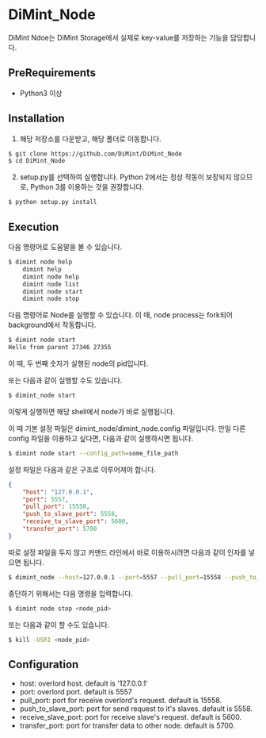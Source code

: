 # DiMint_Node
DiMint Ndoe는 DiMint Storage에서 실제로 key-value를 저장하는 기능을 담당합니다.
## PreRequirements
* Python3 이상
## Installation
1. 해당 저장소를 다운받고, 해당 폴더로 이동합니다.
```bash
$ git clone https://github.com/DiMint/DiMint_Node
$ cd DiMint_Node
```
2. setup.py를 선택하여 실행합니다. Python 2에서는 정상 작동이 보장되지 않으므로, Python 3를 이용하는 것을 권장합니다.
```bash
$ python setup.py install
```
## Execution
다음 명령어로 도움말을 볼 수 있습니다.
```bash
$ dimint node help
    dimint help
    dimint node help
    dimint node list
    dimint node start
    dimint node stop
```
다음 명령어로 Node를 실행할 수 있습니다. 이 때, node process는 fork되어 background에서 작동합니다.
```bash
$ dimint node start
Hello from parent 27346 27355
```
이 때, 두 번째 숫자가 실행된 node의 pid입니다.

또는 다음과 같이 실행할 수도 있습니다.
```bash
$ dimint_node start
```
이렇게 실행하면 해당 shell에서 node가 바로 실행됩니다.

이 때 기본 설정 파일은 dimint\_node/dimint\_node.config 파일입니다. 만일 다른 config 파일을 이용하고 싶다면, 다음과 같이 실행하시면 됩니다.
```bash
$ dimint node start --config_path=some_file_path
```
설정 파일은 다음과 같은 구조로 이루어져야 합니다.
```json
{
    "host": "127.0.0.1",
    "port": 5557,
    "pull_port": 15558,
    "push_to_slave_port": 5558,
    "receive_to_slave_port": 5600,
    "transfer_port": 5700
}
```
따로 설정 파일을 두지 않고 커맨드 라인에서 바로 이용하시려면 다음과 같이 인자를 넣으면 됩니다.
```bash
$ dimint_node --host=127.0.0.1 --port=5557 --pull_port=15558 --push_to_slave_port=5558 --receive_to_slave_port=5600 --transfer_port=5700
```
중단하기 위해서는 다음 명령을 입력합니다.
```bash
$ dimint node stop <node_pid>
```
또는 다음과 같이 할 수도 있습니다.
```bash
$ kill -USR1 <node_pid>
```
## Configuration
* host: overlord host. default is '127.0.0.1'
* port: overlord port. default is 5557
* pull\_port: port for receive overlord's request. default is 15558.
* push\_to\_slave\_port: port for send request to it's slaves. default is 5558.
* receive\_slave\_port: port for receive slave's request. default is 5600.
* transfer\_port: port for transfer data to other node. default is 5700.
